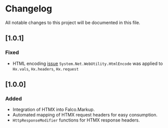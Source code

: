 # Changelog

All notable changes to this project will be documented in this file.

## [1.0.1]

### Fixed

- HTML encoding [issue](https://github.com/falcoframework/Falco.Htmx/issues/8) `System.Net.WebUtility.HtmlEncode` was applied to `Hx.vals`, `Hx.headers`, `Hx.request`

## [1.0.0]

### Added

- Integration of HTMX into Falco.Markup.
- Automated mapping of HTMX request headers for easy consumption.
- `HttpResponseModifier` functions for HTMX response headers.
